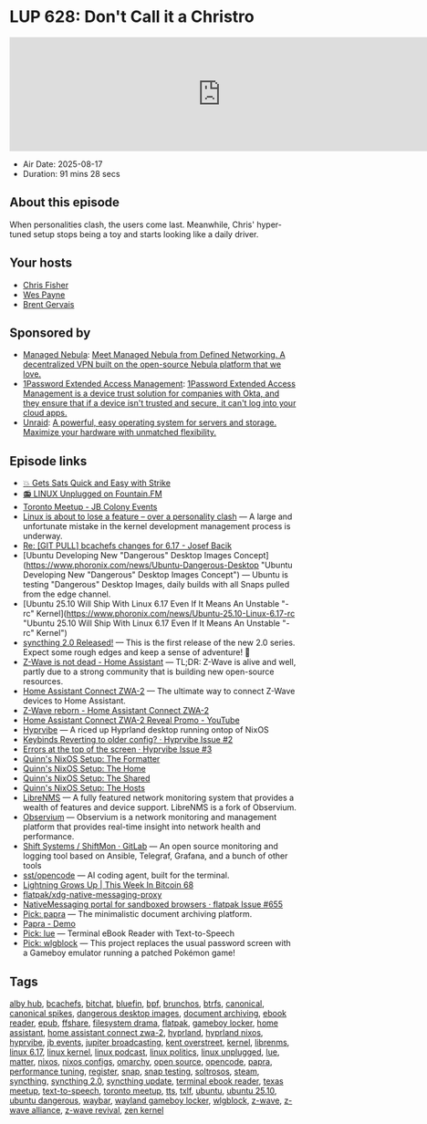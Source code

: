 # LUP 628: Don't Call it a Christro

<iframe src="https://player.fireside.fm/v2/RUkczH-V+A12mEG5c?theme=dark" width="740" height="200" frameborder="0" scrolling="no"></iframe>

* Air Date: 2025-08-17
* Duration: 91 mins 28 secs

## About this episode

When personalities clash, the users come last. Meanwhile, Chris' hyper-tuned setup stops being a toy and starts looking like a daily driver.

## Your hosts
* [Chris Fisher](https://linuxunplugged.com/hosts/chrislas)
* [Wes Payne](https://linuxunplugged.com/hosts/wes)
* [Brent Gervais](https://linuxunplugged.com/hosts/brent)

## Sponsored by

  * [Managed Nebula](https://defined.net/unplugged): [Meet Managed Nebula from Defined Networking. A decentralized VPN built on the open-source Nebula platform that we love.](https://defined.net/unplugged)
  * [1Password Extended Access Management](https://1password.com/unplugged): [1Password Extended Access Management is a device trust solution for companies with Okta, and they ensure that if a device isn't trusted and secure, it can't log into your cloud apps.](https://1password.com/unplugged)
  * [Unraid](https://unraid.net/unplugged): [A powerful, easy operating system for servers and storage. Maximize your hardware with unmatched flexibility.](https://unraid.net/unplugged)



## Episode links

  * [💥 Gets Sats Quick and Easy with Strike](https://strike.me/ "💥 Gets Sats Quick and Easy with Strike")
  * [📻 LINUX Unplugged on Fountain.FM](https://www.fountain.fm/show/dWiuBeqpDSM86AwXRXov "📻 LINUX Unplugged  on Fountain.FM")
  * [Toronto Meetup - JB Colony Events](https://colonyevents.com/8EQ11JbAN1wTXRPLqzwHh "Toronto Meetup - JB Colony Events")
  * [Linux is about to lose a feature – over a personality clash](https://www.theregister.com/2025/08/15/sad_end_of_bcachefs/ "Linux is about to lose a feature – over a personality clash") — A large and unfortunate mistake in the kernel development management process is underway.
  * [Re: [GIT PULL] bcachefs changes for 6.17 - Josef Bacik](https://lore.kernel.org/lkml/20250809192156.GA1411279@fedora/ "Re: \[GIT PULL\] bcachefs changes for 6.17 - Josef Bacik")
  * [Ubuntu Developing New "Dangerous" Desktop Images Concept](https://www.phoronix.com/news/Ubuntu-Dangerous-Desktop "Ubuntu Developing New "Dangerous" Desktop Images Concept") — Ubuntu is testing "Dangerous" Desktop Images, daily builds with all Snaps pulled from the edge channel.
  * [Ubuntu 25.10 Will Ship With Linux 6.17 Even If It Means An Unstable "-rc" Kernel](https://www.phoronix.com/news/Ubuntu-25.10-Linux-6.17-rc "Ubuntu 25.10 Will Ship With Linux 6.17 Even If It Means An Unstable "-rc" Kernel")
  * [syncthing 2.0 Released!](https://github.com/syncthing/syncthing/releases/tag/v2.0.0 "syncthing 2.0 Released!") — This is the first release of the new 2.0 series. Expect some rough edges and keep a sense of adventure! 🙏
  * [Z-Wave is not dead - Home Assistant](https://www.home-assistant.io/blog/2024/05/08/zwave-is-not-dead/ "Z-Wave is not dead - Home Assistant") — TL;DR: Z-Wave is alive and well, partly due to a strong community that is building new open-source resources.
  * [Home Assistant Connect ZWA-2](https://www.home-assistant.io/connect/zwa-2/ "Home Assistant Connect ZWA-2") — The ultimate way to connect Z-Wave devices to Home Assistant.
  * [Z-Wave reborn - Home Assistant Connect ZWA-2](https://www.home-assistant.io/blog/2025/08/13/home-assistant-connect-zwa-2/ "Z-Wave reborn - Home Assistant Connect ZWA-2")
  * [Home Assistant Connect ZWA-2 Reveal Promo - YouTube](https://www.youtube.com/watch?v=LhQ1TWmX77c "Home Assistant Connect ZWA-2 Reveal Promo - YouTube")
  * [Hyprvibe](https://github.com/ChrisLAS/hyprvibe "Hyprvibe") — A riced up Hyprland desktop running ontop of NixOS
  * [Keybinds Reverting to older config? · Hyprvibe Issue #2](https://github.com/ChrisLAS/hyprvibe/issues/2 "Keybinds Reverting to older config? · Hyprvibe Issue #2")
  * [Errors at the top of the screen · Hyprvibe Issue #3](https://github.com/ChrisLAS/hyprvibe/issues/3 "Errors at the top of the screen · Hyprvibe Issue #3")
  * [Quinn's NixOS Setup: The Formatter](https://github.com/freedpom/FreedpomFormatter "Quinn's NixOS Setup: The Formatter")
  * [Quinn's NixOS Setup: The Home](https://github.com/Neochaotics/NixModule "Quinn's NixOS Setup: The Home")
  * [Quinn's NixOS Setup: The Shared](https://github.com/freedpom/FreedpomFlake "Quinn's NixOS Setup: The Shared")
  * [Quinn's NixOS Setup: The Hosts](https://github.com/Neochaotics/megaflake "Quinn's NixOS Setup: The Hosts")
  * [LibreNMS](https://www.librenms.org/ "LibreNMS") — A fully featured network monitoring system that provides a wealth of features and device support. LibreNMS is a fork of Observium.
  * [Observium](https://www.observium.org/ "Observium") — Observium is a network monitoring and management platform that provides real-time insight into network health and performance.
  * [Shift Systems / ShiftMon · GitLab](https://gitlab.com/shiftsystems/shiftmon "Shift Systems / ShiftMon · GitLab") — An open source monitoring and logging tool based on Ansible, Telegraf, Grafana, and a bunch of other tools
  * [sst/opencode](https://github.com/sst/opencode "sst/opencode") — AI coding agent, built for the terminal.
  * [Lightning Grows Up | This Week In Bitcoin 68](https://www.jupiterbroadcasting.com/show/this-week-in-bitcoin/68/ "Lightning Grows Up | This Week In Bitcoin 68")
  * [flatpak/xdg-native-messaging-proxy](https://github.com/flatpak/xdg-native-messaging-proxy "flatpak/xdg-native-messaging-proxy")
  * [NativeMessaging portal for sandboxed browsers · flatpak Issue #655](https://github.com/flatpak/xdg-desktop-portal/issues/655 "NativeMessaging portal for sandboxed browsers · flatpak Issue #655")
  * [Pick: papra](https://github.com/papra-hq/papra/ "Pick: papra") — The minimalistic document archiving platform.
  * [Papra - Demo](https://demo.papra.app/ "Papra - Demo")
  * [Pick: lue](https://github.com/superstarryeyes/lue "Pick: lue") — Terminal eBook Reader with Text-to-Speech
  * [Pick: wlgblock](https://github.com/AdoPi/wlgblock "Pick: wlgblock") — This project replaces the usual password screen with a Gameboy emulator running a patched Pokémon game!



## Tags

[alby hub](https://linuxunplugged.com/tags/alby%20hub), [bcachefs](https://linuxunplugged.com/tags/bcachefs), [bitchat](https://linuxunplugged.com/tags/bitchat), [bluefin](https://linuxunplugged.com/tags/bluefin), [bpf](https://linuxunplugged.com/tags/bpf), [brunchos](https://linuxunplugged.com/tags/brunchos), [btrfs](https://linuxunplugged.com/tags/btrfs), [canonical](https://linuxunplugged.com/tags/canonical), [canonical spikes](https://linuxunplugged.com/tags/canonical%20spikes), [dangerous desktop images](https://linuxunplugged.com/tags/dangerous%20desktop%20images), [document archiving](https://linuxunplugged.com/tags/document%20archiving), [ebook reader](https://linuxunplugged.com/tags/ebook%20reader), [epub](https://linuxunplugged.com/tags/epub), [ffshare](https://linuxunplugged.com/tags/ffshare), [filesystem drama](https://linuxunplugged.com/tags/filesystem%20drama), [flatpak](https://linuxunplugged.com/tags/flatpak), [gameboy locker](https://linuxunplugged.com/tags/gameboy%20locker), [home assistant](https://linuxunplugged.com/tags/home%20assistant), [home assistant connect zwa-2](https://linuxunplugged.com/tags/home%20assistant%20connect%20zwa-2), [hyprland](https://linuxunplugged.com/tags/hyprland), [hyprland nixos](https://linuxunplugged.com/tags/hyprland%20nixos), [hyprvibe](https://linuxunplugged.com/tags/hyprvibe), [jb events](https://linuxunplugged.com/tags/jb%20events), [jupiter broadcasting](https://linuxunplugged.com/tags/jupiter%20broadcasting), [kent overstreet](https://linuxunplugged.com/tags/kent%20overstreet), [kernel](https://linuxunplugged.com/tags/kernel), [librenms](https://linuxunplugged.com/tags/librenms), [linux 6.17](https://linuxunplugged.com/tags/linux%206.17), [linux kernel](https://linuxunplugged.com/tags/linux%20kernel), [linux podcast](https://linuxunplugged.com/tags/linux%20podcast), [linux politics](https://linuxunplugged.com/tags/linux%20politics), [linux unplugged](https://linuxunplugged.com/tags/linux%20unplugged), [lue](https://linuxunplugged.com/tags/lue), [matter](https://linuxunplugged.com/tags/matter), [nixos](https://linuxunplugged.com/tags/nixos), [nixos configs](https://linuxunplugged.com/tags/nixos%20configs), [omarchy](https://linuxunplugged.com/tags/omarchy), [open source](https://linuxunplugged.com/tags/open%20source), [opencode](https://linuxunplugged.com/tags/opencode), [papra](https://linuxunplugged.com/tags/papra), [performance tuning](https://linuxunplugged.com/tags/performance%20tuning), [register](https://linuxunplugged.com/tags/register), [snap](https://linuxunplugged.com/tags/snap), [snap testing](https://linuxunplugged.com/tags/snap%20testing), [soltrosos](https://linuxunplugged.com/tags/soltrosos), [steam](https://linuxunplugged.com/tags/steam), [syncthing](https://linuxunplugged.com/tags/syncthing), [syncthing 2.0](https://linuxunplugged.com/tags/syncthing%202.0), [syncthing update](https://linuxunplugged.com/tags/syncthing%20update), [terminal ebook reader](https://linuxunplugged.com/tags/terminal%20ebook%20reader), [texas meetup](https://linuxunplugged.com/tags/texas%20meetup), [text-to-speech](https://linuxunplugged.com/tags/text-to-speech), [toronto meetup](https://linuxunplugged.com/tags/toronto%20meetup), [tts](https://linuxunplugged.com/tags/tts), [txlf](https://linuxunplugged.com/tags/txlf), [ubuntu](https://linuxunplugged.com/tags/ubuntu), [ubuntu 25.10](https://linuxunplugged.com/tags/ubuntu%2025.10), [ubuntu dangerous](https://linuxunplugged.com/tags/ubuntu%20dangerous), [waybar](https://linuxunplugged.com/tags/waybar), [wayland gameboy locker](https://linuxunplugged.com/tags/wayland%20gameboy%20locker), [wlgblock](https://linuxunplugged.com/tags/wlgblock), [z-wave](https://linuxunplugged.com/tags/z-wave), [z-wave alliance](https://linuxunplugged.com/tags/z-wave%20alliance), [z-wave revival](https://linuxunplugged.com/tags/z-wave%20revival), [zen kernel](https://linuxunplugged.com/tags/zen%20kernel)